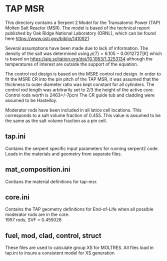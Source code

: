 # TAP MSR

This directory contains a Serpent 2 Model for the Transatomic Power (TAP) Molten Salt Reactor (MSR).
The model is based of the technical report published by Oak Ridge National Laboratory (ORNL), which can be found here https://www.osti.gov/biblio/1410921

Several assumptions have been made due to lack of information.
The density of the salt was determined using $`\rho(T)=6.105-0.001272T[K]`$
which is based on https://aip.scitation.org/doi/10.1063/1.3253134 although the temperatures of interest are outside the support of the equation.

The control rod design is based on the MSRE control rod design.
In order to fit the MSRE CR into the pin pitch of the TAP MSR, it was assumed that the thickness to outer diameter ratio was kept constant for all cylinders.
The control rod length was arbitrarily set to 2/3 the height of the active core. Control rods worth is 2463+/-7pcm
The CR guide tub and cladding were assumed to be Hastelloy.

Moderator rods have been included in all latice cell locations.
This corresponds to a salt volume fraction of 0.455.
This value is assumed to be the same as the salt volume fraction as a pin cell.

## tap.ini
Contains the serpent specific input parameters for running serpent2 code.
Loads in the materials and geometry from separate files.

## mat_composition.ini
Contians the material definitions for tap-msr.

## core.ini
Contains the TAP geometry definitions for End-of-Life when all possible moderator rods are in the core.\
1957 rods, SVF = 0.455026

## fuel, mod, clad, control, struct
These files are used to calculate group XS for MOLTRES.
All files load in tap.ini to insure a consistent model for XS generation
